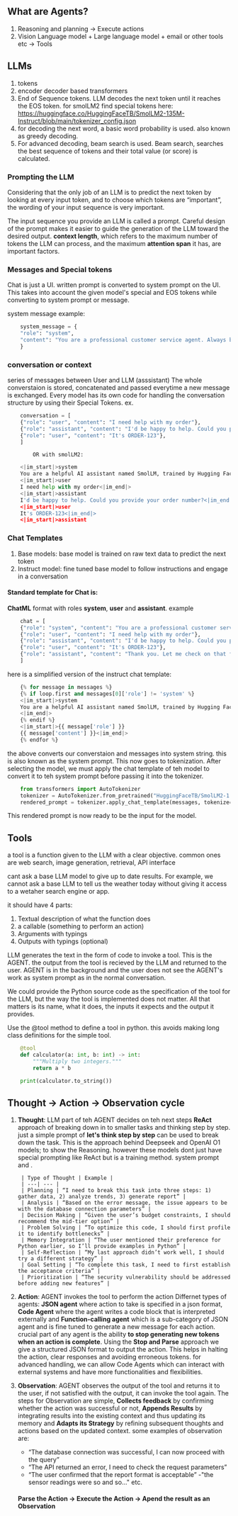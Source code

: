 ## What are Agents?
1. Reasoning and planning -> Execute actions
2. Vision Language model + Large language model + email or other tools etc -> Tools

## LLMs
1. tokens
2. encoder decoder based transformers
3. End of Sequence tokens. LLM decodes the next token until it reaches the EOS token.
for smolLM2 find special tokens here: https://huggingface.co/HuggingFaceTB/SmolLM2-135M-Instruct/blob/main/tokenizer_config.json
4. for decoding the next word, a basic word probability is used. also known as greedy decoding.
5. For advanced decoding, beam search is used. Beam search, searches the best sequence of tokens and their total value (or score) is calculated. 

### Prompting the LLM
Considering that the only job of an LLM is to predict the next token by looking at every input token, and to choose which tokens are “important”, the wording of your input sequence is very important.

The input sequence you provide an LLM is called a prompt. Careful design of the prompt makes it easier to guide the generation of the LLM toward the desired output. **context length**, which refers to the maximum number of tokens the LLM can process, and the maximum **attention span** it has, are important factors. 

### Messages and Special tokens
Chat is just a UI. written prompt is converted to system prompt on the UI. This takes into account the given model's special and EOS tokens while converting to system prompt or message.

system message example: 
```python
    system_message = {
    "role": "system",
    "content": "You are a professional customer service agent. Always be polite, clear, and helpful."
    }
```
### conversation or context
series of messages between User and LLM (asssistant)
The whole converstaion is stored, concatenated and passed everytime a new message is exchanged. 
Every model has its own code for handling the conversation structure by using their Special Tokens.
ex. 
```python
    conversation = [
    {"role": "user", "content": "I need help with my order"},
    {"role": "assistant", "content": "I'd be happy to help. Could you provide your order number?"},
    {"role": "user", "content": "It's ORDER-123"},
    ]
```
            OR with smolLM2:
```python
    <|im_start|>system
    You are a helpful AI assistant named SmolLM, trained by Hugging Face<|im_end|>
    <|im_start|>user
    I need help with my order<|im_end|>
    <|im_start|>assistant
    I'd be happy to help. Could you provide your order number?<|im_end|>
    <|im_start|>user
    It's ORDER-123<|im_end|>
    <|im_start|>assistant
```

### Chat Templates
1. Base models: base model is trained on raw text data to predict the next token
2. Instruct model: fine tuned base model to follow instructions and engage in a conversation

#### Standard template for Chat is:
**ChatML** format with roles **system**, **user** and **assistant**. example
```python
    chat = [
    {"role": "system", "content": "You are a professional customer service agent. Always be polite, clear, and helpful."},
    {"role": "user", "content": "I need help with my order"},
    {"role": "assistant", "content": "I'd be happy to help. Could you provide your order number?"},
    {"role": "user", "content": "It's ORDER-123"},
    {"role": "assistant", "content": "Thank you. Let me check on that for you."},
    ]
```
here is a simplified version of the instruct chat template:
```python
    {% for message in messages %}
    {% if loop.first and messages[0]['role'] != 'system' %}
    <|im_start|>system
    You are a helpful AI assistant named SmolLM, trained by Hugging Face
    <|im_end|>
    {% endif %}
    <|im_start|>{{ message['role'] }}
    {{ message['content'] }}<|im_end|>
    {% endfor %}
```
the above converts our converstaion and messages into system string. this is also known as the system prompt. This now goes to tokenization. 
After selecting the model, we must apply the chat template of teh model to convert it to teh system prompt before passing it into the tokenizer. 
```python
    from transformers import AutoTokenizer
    tokenizer = AutoTokenizer.from_pretrained("HuggingFaceTB/SmolLM2-1.7B-Instruct")
    rendered_prompt = tokenizer.apply_chat_template(messages, tokenize=False, add_generation_prompt=True)
```
This rendered prompt is now ready to be the input for the model. 


## Tools
a tool is a function given to the LLM with a clear objective. 
common ones are web search, image generation, retrieval, API interface

cant ask a base LLM model to give up to date results. For example, we cannot ask a base LLM to tell us the weather today without giving it access to a wetaher search engine or app. 

it should have 4 parts:
1. Textual description of what the function does
2. a callable (something to perform an action)
3. Arguments with typings
4. Outputs with typings (optional)

LLM generates the text in the form of code to invoke a tool. This is the AGENT. the output from the tool is recieved by the LLM and returned to the user. AGENT is in the background and the user does not see the AGENT's work as system prompt as in the normal conversation. 

We could provide the Python source code as the specification of the tool for the LLM, but the way the tool is implemented does not matter. All that matters is its name, what it does, the inputs it expects and the output it provides.

Use the @tool method to define a tool in python. this avoids making long class definitions for the simple tool. 
```python
    @tool
    def calculator(a: int, b: int) -> int:
        """Multiply two integers."""
        return a * b

    print(calculator.to_string())
```

## Thought -> Action -> Observation cycle

1. **Thought**: LLM part of teh AGENT decides on teh next steps
     **ReAct** approach of breaking down in to smaller tasks and thinking step by step. just a simple prompt of **let's think step by step** can be used to break down the task. This is the approach behind Deepseek and OpenAI O1 models; to show the Reasoning. however these models dont just have special prompting like ReAct but is a training method. system prompt <think> and </think>.

        | Type of Thought | Example |
        | ---| --- |
        | Planning | “I need to break this task into three steps: 1) gather data, 2) analyze trends, 3) generate report” |
        | Analysis | “Based on the error message, the issue appears to be with the database connection parameters” |
        | Decision Making | “Given the user’s budget constraints, I should recommend the mid-tier option” |
        | Problem Solving | “To optimize this code, I should first profile it to identify bottlenecks” |
        | Memory Integration | “The user mentioned their preference for Python earlier, so I’ll provide examples in Python” |
        | Self-Reflection | “My last approach didn’t work well, I should try a different strategy” |
        | Goal Setting | “To complete this task, I need to first establish the acceptance criteria” |
        | Prioritization | “The security vulnerability should be addressed before adding new features” |

2. **Action**: AGENT invokes the tool to perform the action
    Differnet types of agents: **JSON agent** where action to take is specified in a json format, **Code Agent** where the agent writes a code block that is interpreted externally and **Function-calling agent** which is a sub-category of JSON agent and is fine tuned to generate a new message for each action. crucial part of any agent is the ability **to stop generating new tokens when an action is complete**. Using the **Stop and Parse** approach we give a structured JSON format to output the action. This helps in halting the action, clear responses and avoiding erroneous tokens. for advanced handling, we can allow Code Agents which can interact with external systems and have more functionalities and flexibilities. 

3. **Observation**: AGENT observes the output of the tool and returns it to the user, if not satisfied with the output, it can invoke the tool again. The steps for Observation are simple, **Collects feedback** by confirming whether the action was successful or not, **Appends Results** by integrating results into the existing context and thus updating its memory and **Adapts its Strategy** by refining subsequent thoughts and actions based on the updated context. some examples of observation are:
    - “The database connection was successful, I can now proceed with the query”
    - “The API returned an error, I need to check the request parameters”
    - “The user confirmed that the report format is acceptable”
    -"the sensor readings were so and so..." etc. 

    #### Parse the Action -> Execute the Action -> Apend the result as an Observation 

